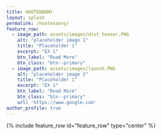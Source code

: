 ```yaml
---
title: HOOTENANNY
layout: splash
permalink: /hootenanny/
feature_row:
  - image_path: assets/images/dist_teaser.PNG
    alt: "placeholder image 1"
    title: "Placeholder 1"
    excerpt: "EX 1"
    btn_label: "Read More"
    btn_class: "btn--primary"
  - image_path: assets/images/launch.PNG
    alt: "placeholder image 2"
    title: "Placeholder 1"
    excerpt: "EX 1"
    btn_label: "Read More"
    btn_class: "btn--primary"
    url: 'https://www.google.com'
author_profile: true
---
```

{% include feature_row id="feature_row" type="center" %}
